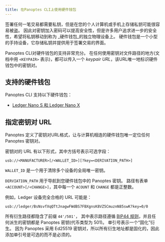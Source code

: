 ```yaml
---
title: 在Panoptes CLI上使用硬件钱包
---
```


签署任何一笔交易都需要私钥，但是在您的个人计算机或手机上存储私钥可能很容易被盗。 因此对密钥加入密码可以提高安全性，但是许多用户追求进一步的安全性，希望将私钥移动到称为 _硬件钱包_的独立物理设备上。 硬件钱包是一个小型的手持设备，它存储私钥并提供用于签署交易的界面。

Panoptes CLI对硬件钱包的支持非常充分。 在任何使用密钥对文件路径的地方(文档中用 `<KEYPAIR>` 表示)，都可以传入一个 _keypair URL_，该URL唯一地标识硬件钱包中的密钥对。

## 支持的硬件钱包

Panoptes CLI 支持以下硬件钱包：

- [Ledger Nano S 和 Ledger Nano X](hardware-wallets/ledger.md)

## 指定密钥对 URL

Panoptes 定义了密钥对URL格式，让与计算机相连的硬件钱包唯一定位任何 Panoptes 密钥对。

密钥对的 URL 有以下形式，其中方括号表示可选字段：

```text
usb://<MANUFACTURER>[/<WALLET_ID>][?key=<DERIVATION_PATH>]
```

`WALLET_ID` 是一个用于清除多个设备的全局唯一密钥。

`DERVIATION_PATH` 用于导航到您硬件钱包中的 Panoptes 密钥。 路径有表单 `<ACCOUNT>[/<CHANGE>]`，其中每一个 `ACOUNT` 和 `CHANGE` 都是正整数。

例如，Ledger 设备完全合格的 URL 可能是：

```text
usb://ledger/BsNsvfXqQTtJnagwFWdBS7FBXgnsK8VZ5CmuznN85swK?key=0/0
```

所有衍生路径都隐含了前缀 `44'/501'`， 其中表示路径遵循 [BIP44 规则](https://github.com/bitcoin/bips/blob/master/bip-0044.mediawiki)，并且任何派生的密钥都是 Panoptes 密钥(代币类型为 501)。 单引号表示一个“固化”衍生。 因为 Panoptes 采用 Ed25519 密钥对，所以所有衍生地址都是固化的，因此添加单引号是可选的而不是必须的。
